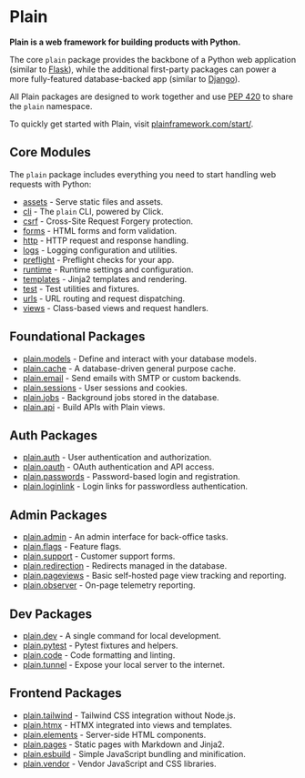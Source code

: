 # Plain

**Plain is a web framework for building products with Python.**

The core `plain` package provides the backbone of a Python web application (similar to [Flask](https://flask.palletsprojects.com/en/stable/)), while the additional first-party packages can power a more fully-featured database-backed app (similar to [Django](https://www.djangoproject.com/)).

All Plain packages are designed to work together and use [PEP 420](https://peps.python.org/pep-0420/) to share the `plain` namespace.

To quickly get started with Plain, visit [plainframework.com/start/](https://plainframework.com/start/).

## Core Modules

The `plain` package includes everything you need to start handling web requests with Python:

- [assets](./assets/README.md) - Serve static files and assets.
- [cli](./cli/README.md) - The `plain` CLI, powered by Click.
- [csrf](./csrf/README.md) - Cross-Site Request Forgery protection.
- [forms](./forms/README.md) - HTML forms and form validation.
- [http](./http/README.md) - HTTP request and response handling.
- [logs](./logs/README.md) - Logging configuration and utilities.
- [preflight](./preflight/README.md) - Preflight checks for your app.
- [runtime](./runtime/README.md) - Runtime settings and configuration.
- [templates](./templates/README.md) - Jinja2 templates and rendering.
- [test](./test/README.md) - Test utilities and fixtures.
- [urls](./urls/README.md) - URL routing and request dispatching.
- [views](./views/README.md) - Class-based views and request handlers.

## Foundational Packages

- [plain.models](/plain-models/plain/models/README.md) - Define and interact with your database models.
- [plain.cache](/plain-cache/plain/cache/README.md) - A database-driven general purpose cache.
- [plain.email](/plain-email/plain/email/README.md) - Send emails with SMTP or custom backends.
- [plain.sessions](/plain-sessions/plain/sessions/README.md) - User sessions and cookies.
- [plain.jobs](/plain-jobs/plain/jobs/README.md) - Background jobs stored in the database.
- [plain.api](/plain-api/plain/api/README.md) - Build APIs with Plain views.

## Auth Packages

- [plain.auth](/plain-auth/plain/auth/README.md) - User authentication and authorization.
- [plain.oauth](/plain-oauth/plain/oauth/README.md) - OAuth authentication and API access.
- [plain.passwords](/plain-passwords/plain/passwords/README.md) - Password-based login and registration.
- [plain.loginlink](/plain-loginlink/plain/loginlink/README.md) - Login links for passwordless authentication.

## Admin Packages

- [plain.admin](/plain-admin/plain/admin/README.md) - An admin interface for back-office tasks.
- [plain.flags](/plain-flags/plain/flags/README.md) - Feature flags.
- [plain.support](/plain-support/plain/support/README.md) - Customer support forms.
- [plain.redirection](/plain-redirection/plain/redirection/README.md) - Redirects managed in the database.
- [plain.pageviews](/plain-pageviews/plain/pageviews/README.md) - Basic self-hosted page view tracking and reporting.
- [plain.observer](/plain-observer/plain/observer/README.md) - On-page telemetry reporting.

## Dev Packages

- [plain.dev](/plain-dev/plain/dev/README.md) - A single command for local development.
- [plain.pytest](/plain-pytest/plain/pytest/README.md) - Pytest fixtures and helpers.
- [plain.code](/plain-code/plain/code/README.md) - Code formatting and linting.
- [plain.tunnel](/plain-tunnel/plain/tunnel/README.md) - Expose your local server to the internet.

## Frontend Packages

- [plain.tailwind](/plain-tailwind/plain/tailwind/README.md) - Tailwind CSS integration without Node.js.
- [plain.htmx](/plain-htmx/plain/htmx/README.md) - HTMX integrated into views and templates.
- [plain.elements](/plain-elements/plain/elements/README.md) - Server-side HTML components.
- [plain.pages](/plain-pages/plain/pages/README.md) - Static pages with Markdown and Jinja2.
- [plain.esbuild](/plain-esbuild/plain/esbuild/README.md) - Simple JavaScript bundling and minification.
- [plain.vendor](/plain-vendor/plain/vendor/README.md) - Vendor JavaScript and CSS libraries.
